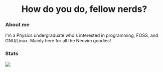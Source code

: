 <h1 align="center">How do you do, fellow nerds?</h1>

### About me
I'm a Physics undergraduate who's interested in programming, FOSS, and GNU/Linux. Mainly here for all the Neovim goodies!

### Stats
<p><img align="left" src="https://github-readme-stats.vercel.app/api/top-langs/?username=hhn-pham&hide=html,vim%20snippet,css&layout=compact&langs_count=10&hide_border=true&&theme=github_dark" /></p>

<!--
**hhn-pham/hhn-pham** is a ✨ _special_ ✨ repository because its `README.md` (this file) appears on your GitHub profile.

Here are some ideas to get you started:

- 🔭 I’m currently working on ...
- 🌱 I’m currently learning ...
- 👯 I’m looking to collaborate on ...
- 🤔 I’m looking for help with ...
- 💬 Ask me about ...
- 📫 How to reach me: ...
- 😄 Pronouns: ...
- ⚡ Fun fact: ...
-->
